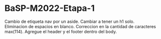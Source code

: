# BaSP-M2022-Etapa-1

Cambio de etiqueta nav por un aside.
Cambiar a tener un h1 solo.
Eliminacion de espacios en blanco.
Correccion en la cantidad de caracteres max(114).
Agregue el header y el footer dentro del body.
